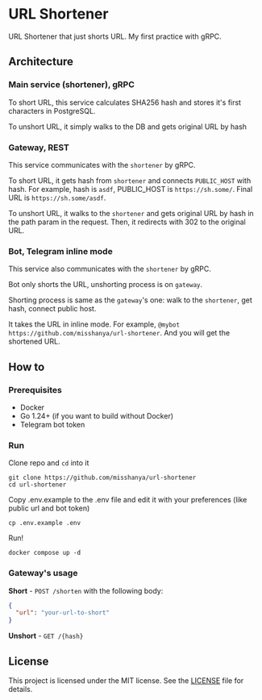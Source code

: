 # URL Shortener

URL Shortener that just shorts URL.
My first practice with gRPC.

## Architecture

### Main service (shortener), gRPC

To short URL, this service calculates SHA256 hash and stores it's first characters in PostgreSQL.

To unshort URL, it simply walks to the DB and gets original URL by hash

### Gateway, REST

This service communicates with the `shortener` by gRPC.

To short URL, it gets hash from `shortener` and connects `PUBLIC_HOST` with hash. For example, hash is `asdf`, PUBLIC_HOST is `https://sh.some/`. Final URL is `https://sh.some/asdf`.

To unshort URL, it walks to the `shortener` and gets original URL by hash in the path param in the request. Then, it redirects with 302 to the original URL.

### Bot, Telegram inline mode

This service also communicates with the `shortener` by gRPC.

Bot only shorts the URL, unshorting process is on `gateway`.

Shorting process is same as the `gateway`'s one: walk to the `shortener`, get hash, connect public host.

It takes the URL in inline mode. For example, `@mybot https://github.com/misshanya/url-shortener`. And you will get the shortened URL.

## How to

### Prerequisites

- Docker
- Go 1.24+ (if you want to build without Docker)
- Telegram bot token

### Run

Clone repo and `cd` into it

```shell
git clone https://github.com/misshanya/url-shortener
cd url-shortener
```

Copy .env.example to the .env file and edit it with your preferences (like public url and bot token)

```shell
cp .env.example .env
```

Run!

```shell
docker compose up -d
```

### Gateway's usage

**Short** - `POST /shorten` with the following body:

 ```json
 {
   "url": "your-url-to-short"
 }
 ```

**Unshort** - `GET /{hash}`

## License

This project is licensed under the MIT license. See the [LICENSE](./LICENSE) file for details.
